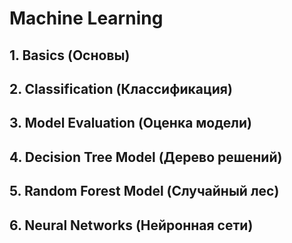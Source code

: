 # Machine Learning

## 1. Basics (Основы)

## 2. Classification (Классификация)

## 3. Model Evaluation (Оценка модели)

## 4. Decision Tree Model (Дерево решений)

## 5. Random Forest Model (Случайный лес)

## 6. Neural Networks (Нейронная сети)
